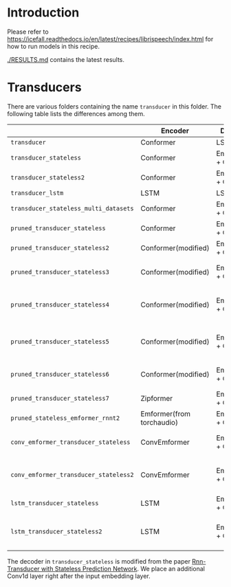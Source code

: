 # Introduction

Please refer to <https://icefall.readthedocs.io/en/latest/recipes/librispeech/index.html> for how to run models in this recipe.

[./RESULTS.md](./RESULTS.md) contains the latest results.

# Transducers

There are various folders containing the name `transducer` in this folder.
The following table lists the differences among them.

|                                       | Encoder             | Decoder            | Comment                                           |
|---------------------------------------|---------------------|--------------------|---------------------------------------------------|
| `transducer`                          | Conformer           | LSTM               |                                                   |
| `transducer_stateless`                | Conformer           | Embedding + Conv1d | Using optimized_transducer from computing RNN-T loss  |
| `transducer_stateless2`               | Conformer           | Embedding + Conv1d | Using torchaudio for computing RNN-T loss             |
| `transducer_lstm`                     | LSTM                | LSTM               |                                                   |
| `transducer_stateless_multi_datasets` | Conformer           | Embedding + Conv1d | Using data from GigaSpeech as extra training data |
| `pruned_transducer_stateless`         | Conformer           | Embedding + Conv1d | Using k2 pruned RNN-T loss                        |
| `pruned_transducer_stateless2`        | Conformer(modified) | Embedding + Conv1d | Using k2 pruned RNN-T loss                        |
| `pruned_transducer_stateless3`        | Conformer(modified) | Embedding + Conv1d | Using k2 pruned RNN-T loss + using GigaSpeech as extra training data |
| `pruned_transducer_stateless4`        | Conformer(modified) | Embedding + Conv1d | same as pruned_transducer_stateless2 + save averaged models periodically during training                        |
| `pruned_transducer_stateless5`        | Conformer(modified) | Embedding + Conv1d | same as pruned_transducer_stateless4 + more layers + random combiner|
| `pruned_transducer_stateless6`        | Conformer(modified) | Embedding + Conv1d | same as pruned_transducer_stateless4 + distillation with hubert|
| `pruned_transducer_stateless7`        | Zipformer | Embedding + Conv1d | First experiment with Zipformer from Dan|
| `pruned_stateless_emformer_rnnt2`     | Emformer(from torchaudio) | Embedding + Conv1d | Using Emformer from torchaudio for streaming ASR|
| `conv_emformer_transducer_stateless`  | ConvEmformer | Embedding + Conv1d | Using ConvEmformer for streaming ASR + mechanisms in reworked model |
| `conv_emformer_transducer_stateless2` | ConvEmformer | Embedding + Conv1d | Using ConvEmformer with simplified memory for streaming ASR + mechanisms in reworked model |
| `lstm_transducer_stateless`           | LSTM | Embedding + Conv1d | Using LSTM with mechanisms in reworked model |
| `lstm_transducer_stateless2`           | LSTM | Embedding + Conv1d | Using LSTM with mechanisms in reworked model + gigaspeech (multi-dataset setup) |

The decoder in `transducer_stateless` is modified from the paper
[Rnn-Transducer with Stateless Prediction Network](https://ieeexplore.ieee.org/document/9054419/).
We place an additional Conv1d layer right after the input embedding layer.
